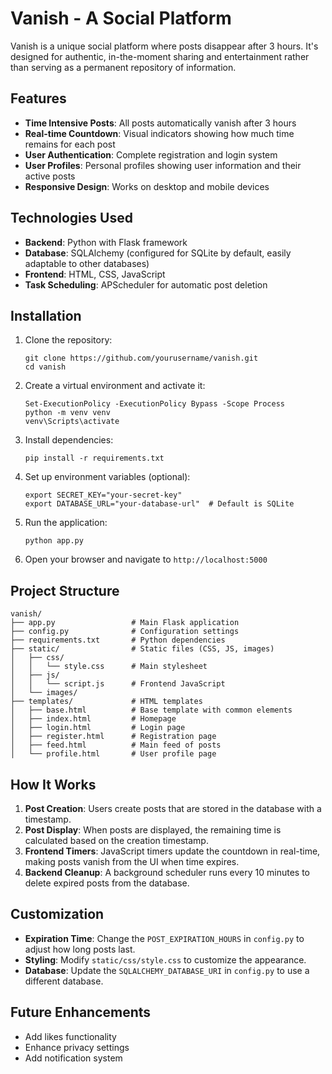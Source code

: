 # Vanish - A Social Platform

Vanish is a unique social platform where posts disappear after 3 hours. It's designed for authentic, in-the-moment sharing and entertainment rather than serving as a permanent repository of information.

## Features

- **Time Intensive Posts**: All posts automatically vanish after 3 hours
- **Real-time Countdown**: Visual indicators showing how much time remains for each post
- **User Authentication**: Complete registration and login system
- **User Profiles**: Personal profiles showing user information and their active posts
- **Responsive Design**: Works on desktop and mobile devices

## Technologies Used

- **Backend**: Python with Flask framework
- **Database**: SQLAlchemy (configured for SQLite by default, easily adaptable to other databases)
- **Frontend**: HTML, CSS, JavaScript
- **Task Scheduling**: APScheduler for automatic post deletion

## Installation

1. Clone the repository:
   ```
   git clone https://github.com/yourusername/vanish.git
   cd vanish
   ```

2. Create a virtual environment and activate it:
   ```
   Set-ExecutionPolicy -ExecutionPolicy Bypass -Scope Process
   python -m venv venv
   venv\Scripts\activate
   ```

3. Install dependencies:
   ```
   pip install -r requirements.txt
   ```

4. Set up environment variables (optional):
   ```
   export SECRET_KEY="your-secret-key"
   export DATABASE_URL="your-database-url"  # Default is SQLite
   ```

6. Run the application:
   ```
   python app.py
   ```

7. Open your browser and navigate to `http://localhost:5000`

## Project Structure

```
vanish/
├── app.py                 # Main Flask application
├── config.py              # Configuration settings
├── requirements.txt       # Python dependencies
├── static/                # Static files (CSS, JS, images)
│   ├── css/
│   │   └── style.css      # Main stylesheet
│   ├── js/
│   │   └── script.js      # Frontend JavaScript
│   └── images/
├── templates/             # HTML templates
│   ├── base.html          # Base template with common elements
│   ├── index.html         # Homepage
│   ├── login.html         # Login page
│   ├── register.html      # Registration page
│   ├── feed.html          # Main feed of posts
│   └── profile.html       # User profile page
```

## How It Works

1. **Post Creation**: Users create posts that are stored in the database with a timestamp.
2. **Post Display**: When posts are displayed, the remaining time is calculated based on the creation timestamp.
3. **Frontend Timers**: JavaScript timers update the countdown in real-time, making posts vanish from the UI when time expires.
4. **Backend Cleanup**: A background scheduler runs every 10 minutes to delete expired posts from the database.

## Customization

- **Expiration Time**: Change the `POST_EXPIRATION_HOURS` in `config.py` to adjust how long posts last.
- **Styling**: Modify `static/css/style.css` to customize the appearance.
- **Database**: Update the `SQLALCHEMY_DATABASE_URI` in `config.py` to use a different database.

## Future Enhancements

- Add likes functionality
- Enhance privacy settings
- Add notification system

